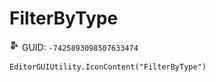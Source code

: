 # FilterByType
![](/img/FilterByType.png)
GUID: `-7425893098507633474`
```
EditorGUIUtility.IconContent("FilterByType")
```
